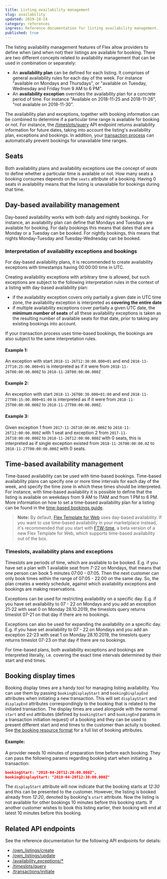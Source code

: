 ```yaml
---
title: Listing availability management
slug: availability
updated: 2019-10-24
category: references
ingress: Reference documentation for listing availability management.
published: true
---
```


The listing availability management features of Flex allow providers to
define when (and when not) their listings are available for booking.
There are two different concepts related to availability management that
can be used in combination or separately:

- An **availability plan** can be defined for each listing. It comprises
  of general availability rules for each day of the week. For instance
  "available on Mondays and Thursdays", or "available on Tuesday,
  Wednesday and Friday from 9 AM to 6 PM".
- An **availability exception** overrides the availability plan for a
  concrete period of time. For instance "Available on 2018-11-25 and
  2018-11-26", "not available on 2018-11-30".

The availability plan and exceptions, together with booking information
can be combined to determine if a particular time range is available for
booking or not. For instance, the
[/timeslots/query](https://www.sharetribe.com/api-reference/marketplace.html#query-time-slots)
API endpoint returns availability information for future dates, taking
into account the listing's availability plan, exceptions and bookings.
In addition, your
[transaction process](/background/transaction-process/) can
automatically prevent bookings for unavailable time ranges.

## Seats

Both availability plans and availability exceptions use the concept of
_seats_ to define whether a particular time is available or not. How
many seats a booking consumes depends on the `seats` attribute of a
booking. Having 0 seats in availability means that the listing is
unavailable for bookings during that time.

## Day-based availability management

Day-based availability works with both daily and nightly bookings. For
instance, an availability plan can define that Mondays and Tuesdays are
available for booking. For daily bookings this means that dates that are
a Monday or a Tuesday can be booked. For nightly bookings, this means
that nights Monday-Tuesday and Tuesday-Wednesday can be booked.

### Interpretation of availability exceptions and bookings

For day-based availability plans, it is recommended to create
availability exceptions with timestamps having 00:00:00 time in UTC.

Creating availability exceptions with arbitrary time is allowed, but
such exceptions are subject to the following interpretation rules in the
context of a listing with day-based availability plan:

- if the availability exception covers only partially a given date in
  UTC time zone, the availability exception is interpreted as **covering
  the entire date**
- if multiple availability exceptions cover partially a given UTC date,
  the **minimum number of seats** of all these availability exceptions
  is taken as the resulting number of available seats for that date,
  prior to taking any existing bookings into account.

If your transaction process uses time-based bookings, the bookings are
also subject to the same interpretation rules.

#### **Example 1:**

An exception with start `2018-11-26T12:30:00.000+01` and end
`2018-11-27T10:25:00.000+01` is interpreted as if it were from
`2018-11-26T00:00:00.000Z` to `2018-11-28T00:00:00.000Z`

#### **Example 2:**

An exception with start `2018-11-26T00:30.000+01:00` and end
`2018-11-27T00:15:00.000+01:00` is interpreted as if it were from
`2018-11-25T00:00:00.000Z` to `2018-11-27T00:00:00.000Z`.

#### **Example 3:**

Given exception 1 from `2017-11-26T10:00:00.000Z` to
`2018-11-26T12:00:00.000Z` with 1 seat and exception 2 from
`2017-11-26T10:00:00.000Z` to `2018-11-26T12:00:00.000Z` with 0 seats,
this is interpreted as if single exception existed from
`2018-11-26T00:00:00.0Z` to `2018-11-27T00:00:00.000Z` with 0 seats.

## Time-based availability management

Time-based availability can be used with time-based bookings. Time-based
availability plans can specify one or more time intervals for each day
of the week, and specify the time zone in which these times should be
interpreted. For instance, with time-based availability it is possible
to define that the listing is available on weekdays from 9 AM to 11AM
and from 1 PM to 6 PM. More information on how to set a time-based
availability plan for a listing can be found in the
[time-based bookings guide](/guides/how-to-take-time-based-bookings-into-use/).

> **Note:** By default,
> [Flex Template for Web](https://github.com/sharetribe/flex-template-web/)
> uses day-based availability. If you want to use time-based
> availability in your marketplace instead, it's recommended that you
> start with [FTW-time](https://github.com/sharetribe/ftw-time), a beta
> version of a new Flex Template for Web, which supports time-based
> availability out of the box.

### Timeslots, availability plans and exceptions

Timeslots are periods of time, which are available to be booked. E.g. if
you have set a plan with 1 available seat from 7-22 on Mondays, that
means that one person can book 5 minutes 07:00 - 07:05. Then the next
customer can only book times within the range of 07:05 - 22:00 on the
same day. So, the plan creates a weekly schedule, against which
availability exceptions and bookings are making reservations.

Exceptions can be used for restricting availability on a specific day.
E.g. if you have set availability to 07 - 22 on Mondays and you add an
exception 21-22 with seat 0 on Monday 28.10.2019, the timeslots query
returns timeslot 07-21 on that day if there are no bookings.

Exceptions can also be used for expanding the availability on a specific
day. E.g. if you have set availability to 07 - 22 on Mondays and you add
an exception 22-23 with seat 1 on Monday 28.10.2019, the timeslots query
returns timeslot 07-23 on that day if there are no bookings.

For time-based plans, both availability exceptions and bookings are
interpreted literally, i.e. covering the exact time intervals determined
by their start and end times.

## Booking display times

Booking display times are a handy tool for managing listing
availability. You can use them by passing `bookingDisplayStart` and
`bookingDisplayEnd` attributes when initiating a new transaction. This
will set `displayStart` and `displayEnd` attributes correspondingly to
the booking that is related to the initiated transaction. The display
times are used alongside with the normal `start` and `end` attributes
(defined by `bookingStart` and `bookingEnd` params in a transaction
initiation request) of a booking and they can be used to present
different start and end times to the customer than actully is booked.
See
[the booking resource format](https://www.sharetribe.com/api-reference/marketplace.html#booking-resource-format)
for a full list of booking attributes.

#### **Example:**

A provider needs 10 minutes of preparation time before each booking.
They can pass the following params regarding booking start when
initiating a transaction:

```json
bookingStart: "2018-04-20T12:20:00.000Z",
bookingDisplayStart: "2018-04-20T12:30:00.000Z"
```

The `displayStart` attribute will now indicate that the booking starts
at _12:30_ and this can be presented to the customer. However, the
listing is booked already from _12:20_, denoted by booking's `start`
attribute. Now the listing is not available for other bookings 10
minutes before this booking starts. If another customer wishes to book
this listing earlier, their booking will end at latest 10 minutes before
this booking.

## Related API endpoints

See the reference documentation for the following API endpoints for
details:

- [/own_listings/create](https://www.sharetribe.com/api-reference/marketplace.html#create-listing)
- [/own_listings/update](https://www.sharetribe.com/api-reference/marketplace.html#update-listing)
- [/availability_exceptions/\*](https://www.sharetribe.com/api-reference/marketplace.html#availability-exceptions)
- [/timeslots/query](https://www.sharetribe.com/api-reference/marketplace.html#query-time-slots)
- [/transactions/initiate](https://www.sharetribe.com/api-reference/marketplace.html#initiate-transaction)
